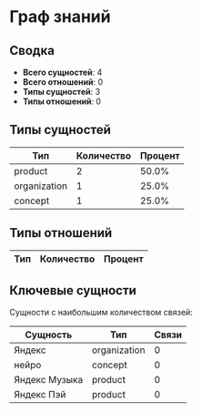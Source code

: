 # Граф знаний

## Сводка

- **Всего сущностей**: 4
- **Всего отношений**: 0
- **Типы сущностей**: 3
- **Типы отношений**: 0

## Типы сущностей

| Тип | Количество | Процент |
|------|-------|------------|
| product | 2 | 50.0% |
| organization | 1 | 25.0% |
| concept | 1 | 25.0% |

## Типы отношений

| Тип | Количество | Процент |
|------|-------|------------|

## Ключевые сущности

Сущности с наибольшим количеством связей:

| Сущность | Тип | Связи |
|--------|------|-------------|
| Яндекс | organization | 0 |
| нейро | concept | 0 |
| Яндекс Музыка | product | 0 |
| Яндекс Пэй | product | 0 |

